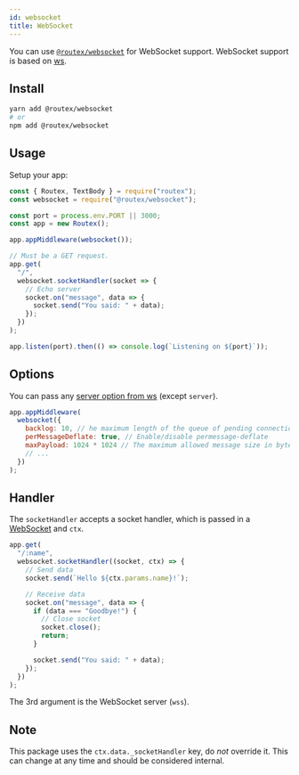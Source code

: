 ```yaml
---
id: websocket
title: WebSocket
---
```


You can use [`@routex/websocket`](https://www.npmjs.com/package/@routex/websocket) for WebSocket support.
WebSocket support is based on [ws](https://www.npmjs.com/package/ws).

## Install

```bash
yarn add @routex/websocket
# or
npm add @routex/websocket
```

## Usage

Setup your app:

```js
const { Routex, TextBody } = require("routex");
const websocket = require("@routex/websocket");

const port = process.env.PORT || 3000;
const app = new Routex();

app.appMiddleware(websocket());

// Must be a GET request.
app.get(
  "/",
  websocket.socketHandler(socket => {
    // Echo server
    socket.on("message", data => {
      socket.send("You said: " + data);
    });
  })
);

app.listen(port).then(() => console.log(`Listening on ${port}`));
```

## Options

You can pass any [server option from ws](https://github.com/websockets/ws/blob/HEAD/doc/ws.md#new-websocketserveroptions-callback) (except `server`).

```js
app.appMiddleware(
  websocket({
    backlog: 10, // he maximum length of the queue of pending connections
    perMessageDeflate: true, // Enable/disable permessage-deflate
    maxPayload: 1024 * 1024 // The maximum allowed message size in bytes
    // ...
  })
);
```

## Handler

The `socketHandler` accepts a socket handler, which is passed in a [WebSocket](https://github.com/websockets/ws/blob/HEAD/doc/ws.md#class-websocket) and `ctx`.

```js
app.get(
  "/:name",
  websocket.socketHandler((socket, ctx) => {
    // Send data
    socket.send(`Hello ${ctx.params.name}!`);

    // Receive data
    socket.on("message", data => {
      if (data === "Goodbye!") {
        // Close socket
        socket.close();
        return;
      }

      socket.send("You said: " + data);
    });
  })
);
```

The 3rd argument is the WebSocket server (`wss`).

## Note

This package uses the `ctx.data._socketHandler` key, do _not_ override it.
This can change at any time and should be considered internal.
